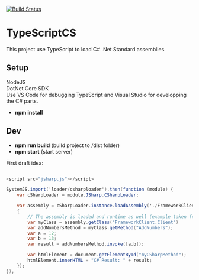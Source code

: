 [![Build Status](https://travis-ci.com/simontardif/TypeScriptCS.svg?branch=master)](https://travis-ci.com/simontardif/TypeScriptCS)
# TypeScriptCS

This project use TypeScript to load C# .Net Standard assemblies.

## Setup

NodeJS <br>
DotNet Core SDK<br>
Use VS Code for debugging TypeScript and Visual Studio for developping the C# parts. <br>

* <b>npm install</b>

## Dev

* <b>npm run build</b> (build project to /dist folder)
* <b>npm start</b> (start server)

First draft idea:
```csharp

<script src="jsharp.js"></script>

SystemJS.import('loader/csharploader').then(function (module) {
    var cSharpLoader = module.JSharp.CSharpLoader;

    var assembly = cSharpLoader.instance.loadAssembly('./FrameworkClient.dll', () =>
    {
        // The assembly is loaded and runtime as well (example taken from blazor)
        var myClass = assembly.getClass("FrameworkClient.Client")
        var addNumbersMethod = myClass.getMethod("AddNumbers");
        var a = 12;
        var b = 13;
        var result = addNumbersMethod.invoke([a,b]);

        var htmlElement = document.getElementById("myCSharpMethod");
        htmlElement.innerHTML = "C# Result: " + result;
    });
});
```
